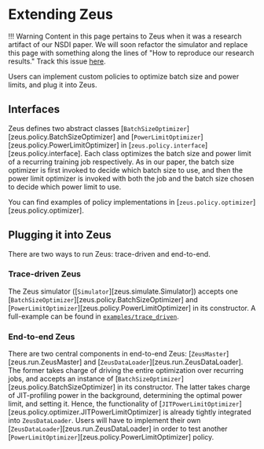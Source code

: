 # Extending Zeus

!!! Warning
    Content in this page pertains to Zeus when it was a research artifact of our NSDI paper.
    We will soon refactor the simulator and replace this page with something along the lines of "How to reproduce our research results."
    Track this issue [here](https://github.com/ml-energy/zeus/issues/38).

Users can implement custom policies to optimize batch size and power limits, and plug it into Zeus.

## Interfaces

Zeus defines two abstract classes [`BatchSizeOptimizer`][zeus.policy.BatchSizeOptimizer] and [`PowerLimitOptimizer`][zeus.policy.PowerLimitOptimizer] in [`zeus.policy.interface`][zeus.policy.interface].
Each class optimizes the batch size and power limit of a recurring training job respectively.
As in our paper, the batch size optimizer is first invoked to decide which batch size to use, and then the power limit optimizer is invoked with both the job and the batch size chosen to decide which power limit to use.

You can find examples of policy implementations in [`zeus.policy.optimizer`][zeus.policy.optimizer].


## Plugging it into Zeus

There are two ways to run Zeus: trace-driven and end-to-end.

### Trace-driven Zeus

The Zeus simulator ([`Simulator`][zeus.simulate.Simulator]) accepts one [`BatchSizeOptimizer`][zeus.policy.BatchSizeOptimizer] and [`PowerLimitOptimizer`][zeus.policy.PowerLimitOptimizer] in its constructor.
A full-example can be found in [`examples/trace_driven`](https://github.com/ml-energy/zeus/tree/master/examples/trace_driven/).

### End-to-end Zeus

There are two central components in end-to-end Zeus: [`ZeusMaster`][zeus.run.ZeusMaster] and [`ZeusDataLoader`][zeus.run.ZeusDataLoader].
The former takes charge of driving the entire optimization over recurring jobs, and accepts an instance of [`BatchSizeOptimizer`][zeus.policy.BatchSizeOptimizer] in its constructor.
The latter takes charge of JIT-profiling power in the background, determining the optimal power limit, and setting it.
Hence, the functionality of [`JITPowerLimitOptimizer`][zeus.policy.optimizer.JITPowerLimitOptimizer] is already tightly integrated into `ZeusDataLoader`.
Users will have to implement their own [`ZeusDataLoader`][zeus.run.ZeusDataLoader] in order to test another [`PowerLimitOptimizer`][zeus.policy.PowerLimitOptimizer] policy.
